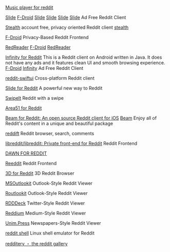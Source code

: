 
[Music player for reddit](https://reddit.musicplayer.io/)

[Slide](https://github.com/ccrama/Slide)
[F-Droid](https://f-droid.org/app/me.ccrama.redditslide)
[Slide](https://f-droid.org/packages/me.ccrama.redditslide)
[Slide](https://play.google.com/store/apps/details?id=me.ccrama.redditslide)
[Slide](https://f-droid.org/en/packages/me.ccrama.redditslide/)
[Slide](https://apps.apple.com/us/app/slide-for-reddit/id1260626828)
Ad Free Reddit Client

[Stealth](https://gitlab.com/cosmosapps/stealth)
account free, privacy oriented Reddit client
[stealth](https://github.com/tholian-network/stealth)

[F-Droid](https://f-droid.org/app/com.cosmos.unreddit)
Privacy-Based Reddit Frontend

[RedReader](https://github.com/QuantumBadger/RedReader)
[F-Droid](https://f-droid.org/app/org.quantumbadger.redreader)
[RedReader](https://f-droid.org/packages/org.quantumbadger.redreader)

[Infinity for Reddit](https://github.com/Docile-Alligator/Infinity-For-Reddit)
This is a Reddit client on Android written in Java. It does not have any ads and it features clean UI and smooth browsing experience.
[F-Droid](https://f-droid.org/app/ml.docilealligator.infinityforreddit)
[Infinity](https://f-droid.org/en/packages/ml.docilealligator.infinityforreddit/)
Ad Free Reddit Client

[reddit-swiftui](https://github.com/carson-katri/reddit-swiftui)
Cross-platform Reddit client

[Slide for Reddit](https://github.com/Haptic-Apps/Slide-iOS)
A powerful new way to Reddit

[SwipeIt](https://github.com/ivanbruel/SwipeIt)
Reddit with a swipe

[Area51 for Reddit](https://github.com/kgellci/Area51)

[Beam for Reddit: An open source Reddit client for iOS](https://beamreddit.com/)
[Beam](https://github.com/awkward/beam)
Enjoy all of Reddit's content in a unique and beautiful package

[reddift](https://github.com/sonsongithub/reddift)
Reddit browser, search, comments

[libreddit/libreddit: Private front-end for Reddit](https://github.com/libreddit/libreddit)
Reddit Frontend

[DAWN FOR REDDIT](https://github.com/Tunous/Dawn)

[Reeddit](https://reedditapp.com/)
Reddit Frontend

[3D for Reddit](https://3dforreddit.com/)
3D Reddit Browser

[MSOutlookit](https://pcottle.github.io/MSOutlookit/)
Outlook-Style Reddit Viewer

[Routlookit](https://routlookit.com/)
Outlook-Style Reddit Viewer

[RDDDeck](https://rdddeck.com/)
Twitter-Style Reddit Viewer

[Reddium](https://reddium.vercel.app/)
Medium-Style Reddit Viewer

[Unim.Press](https://unim.press/)
Newspapers-Style Reddit Viewer

[reddit shell](https://redditshell.com/)
Linux shell emulator for Reddit

[redditery ・ the reddit gallery](https://www.redditery.com/)
